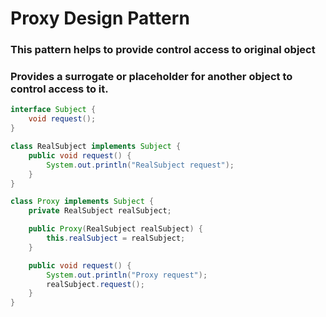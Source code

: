 # Proxy Design Pattern

### This pattern helps to provide control access to original object

### Provides a surrogate or placeholder for another object to control access to it.

```Java
interface Subject {
    void request();
}

class RealSubject implements Subject {
    public void request() {
        System.out.println("RealSubject request");
    }
}

class Proxy implements Subject {
    private RealSubject realSubject;

    public Proxy(RealSubject realSubject) {
        this.realSubject = realSubject;
    }

    public void request() {
        System.out.println("Proxy request");
        realSubject.request();
    }
}
```